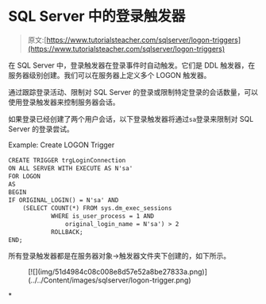 # SQL Server 中的登录触发器

> 原文:[https://www.tutorialsteacher.com/sqlserver/logon-triggers](https://www.tutorialsteacher.com/sqlserver/logon-triggers)

在 SQL Server 中，登录触发器在登录事件时自动触发。它们是 DDL 触发器，在服务器级别创建。我们可以在服务器上定义多个 LOGON 触发器。

通过跟踪登录活动、限制对 SQL Server 的登录或限制特定登录的会话数量，可以使用登录触发器来控制服务器会话。

如果登录已经创建了两个用户会话，以下登录触发器将通过`sa`登录来限制对 SQL Server 的登录尝试。

Example: Create LOGON Trigger 

```
CREATE TRIGGER trgLoginConnection 
ON ALL SERVER WITH EXECUTE AS N'sa'  
FOR LOGON  
AS  
BEGIN  
IF ORIGINAL_LOGIN() = N'sa' AND  
    (SELECT COUNT(*) FROM sys.dm_exec_sessions  
            WHERE is_user_process = 1 AND  
                original_login_name = N'sa') > 2  
			ROLLBACK;  
END; 
```

所有登录触发器都是在服务器对象->触发器文件夹下创建的，如下所示。

<figure>[![](img/51d4984c08c008e8d57e52a8be27833a.png)](../../Content/images/sqlserver/logon-trigger.png)</figure>*